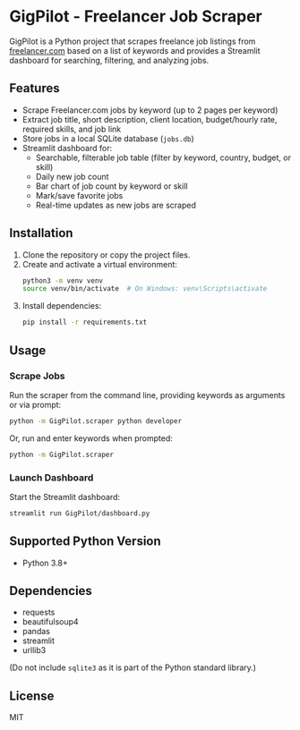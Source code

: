 # GigPilot - Freelancer Job Scraper

GigPilot is a Python project that scrapes freelance job listings from [freelancer.com](https://www.freelancer.com/) based on a list of keywords and provides a Streamlit dashboard for searching, filtering, and analyzing jobs.

## Features
- Scrape Freelancer.com jobs by keyword (up to 2 pages per keyword)
- Extract job title, short description, client location, budget/hourly rate, required skills, and job link
- Store jobs in a local SQLite database (`jobs.db`)
- Streamlit dashboard for:
  - Searchable, filterable job table (filter by keyword, country, budget, or skill)
  - Daily new job count
  - Bar chart of job count by keyword or skill
  - Mark/save favorite jobs
  - Real-time updates as new jobs are scraped

## Installation

1. Clone the repository or copy the project files.
2. Create and activate a virtual environment:
   ```bash
   python3 -m venv venv
   source venv/bin/activate  # On Windows: venv\Scripts\activate
   ```
3. Install dependencies:
   ```bash
   pip install -r requirements.txt
   ```

## Usage

### Scrape Jobs
Run the scraper from the command line, providing keywords as arguments or via prompt:
```bash
python -m GigPilot.scraper python developer
```
Or, run and enter keywords when prompted:
```bash
python -m GigPilot.scraper
```

### Launch Dashboard
Start the Streamlit dashboard:
```bash
streamlit run GigPilot/dashboard.py
```

## Supported Python Version
- Python 3.8+

## Dependencies
- requests
- beautifulsoup4
- pandas
- streamlit
- urllib3

(Do not include `sqlite3` as it is part of the Python standard library.)

## License
MIT 